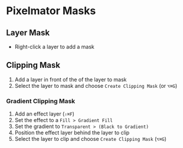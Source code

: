 # Pixelmator Masks

## Layer Mask

- Right-click a layer to add a mask

## Clipping Mask

1. Add a layer in front of the of the layer to mask
2. Select the layer to mask and choose `Create Clipping Mask` (or `⌥⌘G`) 

### Gradient Clipping Mask

1. Add an effect layer (`⇧⌘F`) 
2. Set the effect to a `Fill > Gradient Fill`
3. Set the gradient to `Transparent > (Black to Gradient)`
4. Position the effect layer behind the layer to clip
5. Select the layer to clip and choose `Create Clipping Mask`  (`⌥⌘G`)
